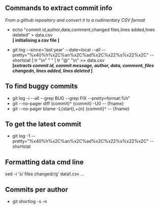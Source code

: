 ## Commands to extract commit info 

*From a github repository and convert it to a rudimentary CSV format*

 - echo "commit id,author,date,comment,changed files,lines added,lines deleted" > data.csv    		
    **[ initialising a csv file ]**
   
 - git log --since='last year'  --date=local --all --pretty="%x40%h%x2C%an%x2C%ad%x2C%x22%s%x22%x2C" --shortstat | tr "\n" " " | tr "@" "\n" >> data.csv     
 **[*extracts commit id, commit message, author, data, comment, files changedn, lines added, lines deleted* ]**

## To find buggy commits

 - git log -i --all --grep BUG --grep FIX --pretty=format:%h"
 - git --no-pager diff {commit}^ {commit} -U0 -- {fname}
 - git --no-pager blame -L{start},+{n} {commit}^ -- {fname}

## To get the latest commit

 - git log -1  --pretty="%x40%h%x2C%an%x2C%ad%x2C%x22%s%x22%x2C" --shortstat

## Formatting data cmd line
  
sed -i 's/ files changed//g' data1.csv  ...

## Commits per author
 - git shortlog -s -n 



